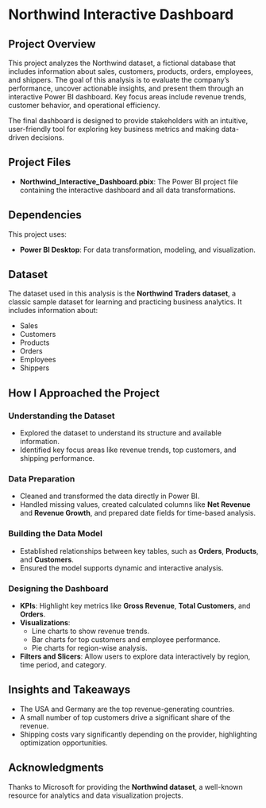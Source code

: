 # Northwind Interactive Dashboard

## Project Overview
This project analyzes the Northwind dataset, a fictional database that includes information about sales, customers, products, orders, employees, and shippers. The goal of this analysis is to evaluate the company’s performance, uncover actionable insights, and present them through an interactive Power BI dashboard. Key focus areas include revenue trends, customer behavior, and operational efficiency.

The final dashboard is designed to provide stakeholders with an intuitive, user-friendly tool for exploring key business metrics and making data-driven decisions.

## Project Files
- **Northwind_Interactive_Dashboard.pbix**: The Power BI project file containing the interactive dashboard and all data transformations.

## Dependencies
This project uses:
- **Power BI Desktop**: For data transformation, modeling, and visualization.

## Dataset
The dataset used in this analysis is the **Northwind Traders dataset**, a classic sample dataset for learning and practicing business analytics. It includes information about:
- Sales
- Customers
- Products
- Orders
- Employees
- Shippers

## How I Approached the Project

### Understanding the Dataset
- Explored the dataset to understand its structure and available information.
- Identified key focus areas like revenue trends, top customers, and shipping performance.

### Data Preparation
- Cleaned and transformed the data directly in Power BI.
- Handled missing values, created calculated columns like **Net Revenue** and **Revenue Growth**, and prepared date fields for time-based analysis.

### Building the Data Model
- Established relationships between key tables, such as **Orders**, **Products**, and **Customers**.
- Ensured the model supports dynamic and interactive analysis.

### Designing the Dashboard
- **KPIs**: Highlight key metrics like **Gross Revenue**, **Total Customers**, and **Orders**.
- **Visualizations**:
  - Line charts to show revenue trends.
  - Bar charts for top customers and employee performance.
  - Pie charts for region-wise analysis.
- **Filters and Slicers**: Allow users to explore data interactively by region, time period, and category.

## Insights and Takeaways
- The USA and Germany are the top revenue-generating countries.
- A small number of top customers drive a significant share of the revenue.
- Shipping costs vary significantly depending on the provider, highlighting optimization opportunities.

## Acknowledgments
Thanks to Microsoft for providing the **Northwind dataset**, a well-known resource for analytics and data visualization projects.


